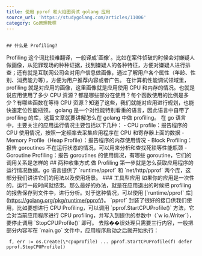 ```yaml
---
title: 使用 pprof 和火焰图调试 golang 应用
source_url: 'https://studygolang.com/articles/11006'
category: Go原理教程
---
```

```

## 什么是 Profiling?

```
 Profiling 这个词比较难翻译，一般译成\`画像\`。比如在案件侦破的时候会对嫌疑人做画像，从犯罪现场的种种证据，找到嫌疑人的各种特征，方便对嫌疑人进行排查；还有就是互联网公司会对用户信息做画像，通过了解用户各个属性（年龄、性别、消费能力等），方便为用户推荐内容或者广告。 在计算机性能调试领域里，profiling 就是对应用的画像，这里画像就是应用使用 CPU 和内存的情况。也就是说应用使用了多少 CPU 资源？都是哪些部分在使用？每个函数使用的比例是多少？有哪些函数在等待 CPU 资源？知道了这些，我们就能对应用进行规划，也能快速定位性能瓶颈。 golang 是一个对性能特别看重的语言，因此语言中自带了 profiling 的库，这篇文章就要讲解怎么在 golang 中做 profiling。 在 go 语言中，主要关注的应用运行情况主要包括以下几种： - CPU profile：报告程序的 CPU 使用情况，按照一定频率去采集应用程序在 CPU 和寄存器上面的数据 - Memory Profile（Heap Profile）：报告程序的内存使用情况 - Block Profiling：报告 goroutines 不在运行状态的情况，可以用来分析和查找死锁等性能瓶颈 - Goroutine Profiling：报告 goroutines 的使用情况，有哪些 goroutine，它们的调用关系是怎样的 ## 两种收集方式 做 Profiling 第一步就是怎么获取应用程序的运行情况数据。go 语言提供了 \`runtime/pprof\` 和 \`net/http/pprof\` 两个库，这部分我们讲讲它们的用法以及使用场景。 ### 工具型应用 如果你的应用是一次性的，运行一段时间就结束。那么最好的办法，就是在应用退出的时候把 profiling 的报告保存到文件中，进行分析。对于这种情况，可以使用 \[\`runtime/pprof\` 库\](https://golang.org/pkg/runtime/pprof/)。 \`pprof\` 封装了很好的接口供我们使用，比如要想进行 CPU Profiling，可以调用 \`pprof.StartCPUProfile()\` 方法，它会对当前应用程序进行 CPU profiling，并写入到提供的参数中（\`w io.Writer\`），要停止调用 \`StopCPUProfile()\` 即可。 去除��误处理只需要三行内容，一般把部分内容写在 \`main.go\` 文件中，应用程序启动之后就开始执行： 
```
 f, err := os.Create(\*cpuprofile) ... pprof.StartCPUProfile(f) defer pprof.StopCPUProfile() 
```
